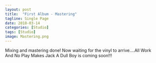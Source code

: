 ```yaml
---
layout: post
title:  "First Album - Mastering"
tagline: Single Page
date: 2018-03-14
categories: [Studio]
tags: [Studio]
image: Mastering.png
---
```


Mixing and mastering done! Now waiting for the vinyl to arrive....All Work And No Play Makes Jack A Dull Boy is coming soon!!!